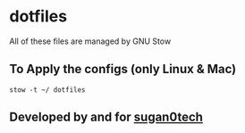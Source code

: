# dotfiles

All of these files are managed by GNU Stow

## To Apply the configs (only Linux & Mac)

`stow -t ~/ dotfiles`

## Developed by and for [sugan0tech](https://github.com/sugan0tech)
